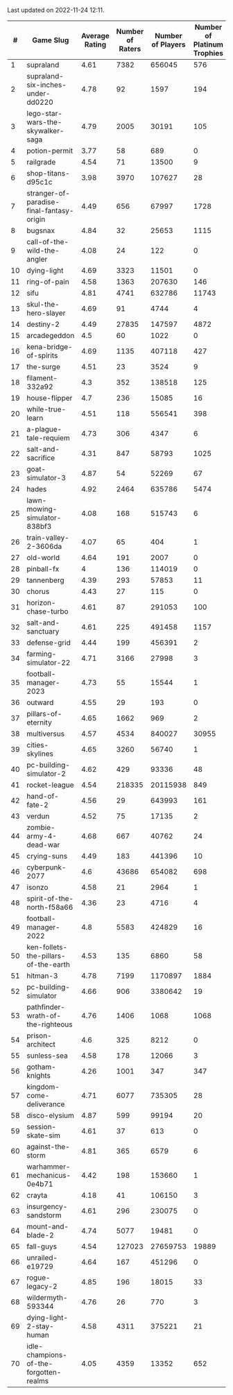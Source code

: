 Last updated on 2022-11-24 12:11.


|#|Game Slug|Average Rating|Number of Raters|Number of Players|Number of Platinum Trophies|Max Rarity (%)|
|---|---|---|---|---|---|---|
|1|supraland|4.61|7382|656045|576|99|
|2|supraland-six-inches-under-dd0220|4.78|92|1597|194|99|
|3|lego-star-wars-the-skywalker-saga|4.79|2005|30191|105|98|
|4|potion-permit|3.77|58|689|0|98|
|5|railgrade|4.54|71|13500|9|98|
|6|shop-titans-d95c1c|3.98|3970|107627|28|98|
|7|stranger-of-paradise-final-fantasy-origin|4.49|656|67997|1728|98|
|8|bugsnax|4.84|32|25653|1115|97|
|9|call-of-the-wild-the-angler|4.08|24|122|0|97|
|10|dying-light|4.69|3323|11501|0|96|
|11|ring-of-pain|4.58|1363|207630|146|96|
|12|sifu|4.81|4741|632786|11743|96|
|13|skul-the-hero-slayer|4.69|91|4744|4|96|
|14|destiny-2|4.49|27835|147597|4872|95|
|15|arcadegeddon|4.5|60|1022|0|94|
|16|kena-bridge-of-spirits|4.69|1135|407118|427|94|
|17|the-surge|4.51|23|3524|9|94|
|18|filament-332a92|4.3|352|138518|125|93|
|19|house-flipper|4.7|236|15085|16|93|
|20|while-true-learn|4.51|118|556541|398|93|
|21|a-plague-tale-requiem|4.73|306|4347|6|92|
|22|salt-and-sacrifice|4.31|847|58793|1025|91|
|23|goat-simulator-3|4.87|54|52269|67|90|
|24|hades|4.92|2464|635786|5474|89|
|25|lawn-mowing-simulator-838bf3|4.08|168|515743|6|88|
|26|train-valley-2-3606da|4.07|65|404|1|88|
|27|old-world|4.64|191|2007|0|86|
|28|pinball-fx|4|136|114019|0|86|
|29|tannenberg|4.39|293|57853|11|85|
|30|chorus|4.43|27|115|0|84|
|31|horizon-chase-turbo|4.61|87|291053|100|83|
|32|salt-and-sanctuary|4.61|225|491458|1157|83|
|33|defense-grid|4.44|199|456391|2|80|
|34|farming-simulator-22|4.71|3166|27998|3|80|
|35|football-manager-2023|4.73|55|15544|1|80|
|36|outward|4.55|29|193|0|80|
|37|pillars-of-eternity|4.65|1662|969|2|80|
|38|multiversus|4.57|4534|840027|30955|78|
|39|cities-skylines|4.65|3260|56740|1|75|
|40|pc-building-simulator-2|4.62|429|93336|48|75|
|41|rocket-league|4.54|218335|20115938|849|75|
|42|hand-of-fate-2|4.56|29|643993|161|72|
|43|verdun|4.52|75|17135|2|72|
|44|zombie-army-4-dead-war|4.68|667|40762|24|66|
|45|crying-suns|4.49|183|441396|10|65|
|46|cyberpunk-2077|4.6|43686|654082|698|62|
|47|isonzo|4.58|21|2964|1|61|
|48|spirit-of-the-north-f58a66|4.36|23|4716|4|58|
|49|football-manager-2022|4.8|5583|424829|16|49|
|50|ken-follets-the-pillars-of-the-earth|4.53|135|6860|58|49|
|51|hitman-3|4.78|7199|1170897|1884|48|
|52|pc-building-simulator|4.66|906|3380642|19|48|
|53|pathfinder-wrath-of-the-righteous|4.76|1406|1068|1068|39|
|54|prison-architect|4.6|325|8212|0|39|
|55|sunless-sea|4.58|178|12066|3|37|
|56|gotham-knights|4.26|1001|347|347|34|
|57|kingdom-come-deliverance|4.71|6077|735305|28|30|
|58|disco-elysium|4.87|599|99194|20|28|
|59|session-skate-sim|4.61|37|613|0|27|
|60|against-the-storm|4.81|365|6579|6|26|
|61|warhammer-mechanicus-0e4b71|4.42|198|153660|1|24|
|62|crayta|4.18|41|106150|3|23|
|63|insurgency-sandstorm|4.61|296|230075|0|6|
|64|mount-and-blade-2|4.74|5077|19481|0|5|
|65|fall-guys|4.54|127023|27659753|19889|4|
|66|unrailed-e19729|4.64|167|451296|0|3|
|67|rogue-legacy-2|4.85|196|18015|33|0.8|
|68|wildermyth-593344|4.76|26|770|3|0.8|
|69|dying-light-2-stay-human|4.58|4311|375221|21|0.6|
|70|idle-champions-of-the-forgotten-realms|4.05|4359|13352|652|0.1|
